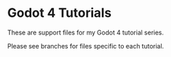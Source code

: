 # Godot 4 Tutorials

These are support files for my Godot 4 tutorial series.

Please see branches for files specific to each tutorial.
